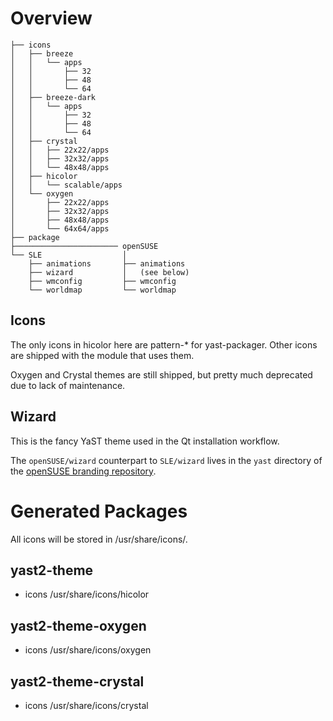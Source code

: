 Overview
========

    ├── icons
    │   ├── breeze
    │   │   └── apps
    │   │       ├── 32
    │   │       ├── 48
    │   │       └── 64
    │   ├── breeze-dark
    │   │   └── apps
    │   │       ├── 32
    │   │       ├── 48
    │   │       └── 64
    │   ├── crystal
    │   │   ├── 22x22/apps
    │   │   ├── 32x32/apps
    │   │   └── 48x48/apps
    │   ├── hicolor
    │   │   └── scalable/apps
    │   └── oxygen
    │       ├── 22x22/apps
    │       ├── 32x32/apps
    │       ├── 48x48/apps
    │       └── 64x64/apps
    ├── package
    ├─────────────────────── openSUSE
    └── SLE                  │
        ├── animations       ├── animations
        ├── wizard           │   (see below)
        ├── wmconfig         ├── wmconfig
        └── worldmap         └── worldmap

Icons
-----

The only icons in hicolor here are pattern-* for yast-packager. Other icons are
shipped with the module that uses them.

Oxygen and Crystal themes are still shipped, but pretty much deprecated due to
lack of maintenance.

Wizard
------

This is the fancy YaST theme used in the Qt installation workflow.

The `openSUSE/wizard` counterpart to `SLE/wizard` lives
in the `yast` directory of the [openSUSE branding repository][branding].

[branding]: https://github.com/openSUSE/branding/tree/leap-15.1/yast

Generated Packages
==================
All icons will be stored in /usr/share/icons/.

yast2-theme
---------------
- icons /usr/share/icons/hicolor

yast2-theme-oxygen
-----------------------
- icons /usr/share/icons/oxygen

yast2-theme-crystal
-----------------------
- icons /usr/share/icons/crystal
